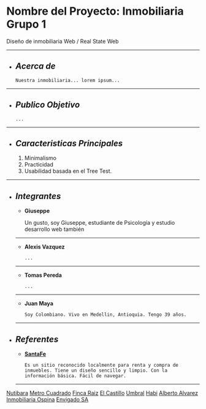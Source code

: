 # Nombre del Proyecto: Inmobiliaria Grupo 1
Diseño de inmobiliaria Web  / Real State Web
___

+ ## ___Acerca de___
    ```
    Nuestra inmobiliaria... lorem ipsum...
___

+ ## ___Publico Objetivo___
    ```
    ...
___

+ ## ___Caracteristicas Principales___
    1. Minimalismo
    2. Practicidad
    3. Usabilidad basada en el Tree Test.
___

+ ## ___Integrantes___

   - __Giuseppe__

        Un gusto, soy Giuseppe, estudiante de Psicología y estudio desarrollo web también 
    ___

   - __Alexis Vazquez__

        ```
        ...
    ___

    - __Tomas Pereda__

        ```
        ...
    ___

    - __Juan Maya__

        ```
        Soy Colombiano. Vivo en Medellin, Antioquia. Tengo 39 años.
    ___

+ ## ___Referentes___

    - __[SantaFe](https://www.arrendamientossantafe.com/)__
        ```
        Es un sitio reconocido localmente para renta y compra de inmuebles. Tiene un diseño sencillo y limpio. Con la información básica. Fácil de navegar.
    ___
[Nutibara](https://anutibara.com/)
[Metro Cuadrado](https://www.metrocuadrado.com/)
[Finca Raiz](https://www.fincaraiz.com.co/)
[El Castillo](https://www.arrendamientoselcastillo.com.co/)
[Umbral](https://arrendamientosumbral.co/)
[Habi](https://habi.co/)
[Alberto Alvarez](https://albertoalvarez.com/)
[Inmobiliaria Ospina](https://www.inmobiliariaospina.com/)
[Envigado SA](https://www.arrendamientosenvigadosa.com/)










